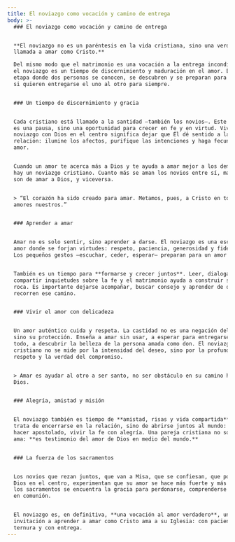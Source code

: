 ```yaml
---
title: El noviazgo como vocación y camino de entrega
body: >-
  ### El noviazgo como vocación y camino de entrega


  **El noviazgo no es un paréntesis en la vida cristiana, sino una verdadera
  llamada a amar como Cristo.**  

  Del mismo modo que el matrimonio es una vocación a la entrega incondicional,
  el noviazgo es un tiempo de discernimiento y maduración en el amor. Es la
  etapa donde dos personas se conocen, se descubren y se preparan para decidir
  si quieren entregarse el uno al otro para siempre.


  ### Un tiempo de discernimiento y gracia


  Cada cristiano está llamado a la santidad —también los novios—. Este tiempo no
  es una pausa, sino una oportunidad para crecer en fe y en virtud. Vivir el
  noviazgo con Dios en el centro significa dejar que Él dé sentido a la
  relación: ilumine los afectos, purifique las intenciones y haga fecundo el
  amor.


  Cuando un amor te acerca más a Dios y te ayuda a amar mejor a los demás, ahí
  hay un noviazgo cristiano. Cuanto más se aman los novios entre sí, más capaces
  son de amar a Dios, y viceversa.


  > “El corazón ha sido creado para amar. Metamos, pues, a Cristo en todos los
  amores nuestros.”  


  ### Aprender a amar


  Amar no es solo sentir, sino aprender a darse. El noviazgo es una escuela de
  amor donde se forjan virtudes: respeto, paciencia, generosidad y fidelidad.
  Los pequeños gestos —escuchar, ceder, esperar— preparan para un amor que dura.


  También es un tiempo para **formarse y crecer juntos**. Leer, dialogar,
  compartir inquietudes sobre la fe y el matrimonio ayuda a construir sobre
  roca. Es importante dejarse acompañar, buscar consejo y aprender de quienes ya
  recorren ese camino.


  ### Vivir el amor con delicadeza


  Un amor auténtico cuida y respeta. La castidad no es una negación del amor,
  sino su protección. Enseña a amar sin usar, a esperar para entregarse del
  todo, a descubrir la belleza de la persona amada como don. El noviazgo
  cristiano no se mide por la intensidad del deseo, sino por la profundidad del
  respeto y la verdad del compromiso.


  > Amar es ayudar al otro a ser santo, no ser obstáculo en su camino hacia
  Dios.


  ### Alegría, amistad y misión


  El noviazgo también es tiempo de **amistad, risas y vida compartida**. No se
  trata de encerrarse en la relación, sino de abrirse juntos al mundo: servir,
  hacer apostolado, vivir la fe con alegría. Una pareja cristiana no solo se
  ama: **es testimonio del amor de Dios en medio del mundo.**


  ### La fuerza de los sacramentos


  Los novios que rezan juntos, que van a Misa, que se confiesan, que ponen a
  Dios en el centro, experimentan que su amor se hace más fuerte y más libre. En
  los sacramentos se encuentra la gracia para perdonarse, comprenderse y crecer
  en comunión.


  El noviazgo es, en definitiva, **una vocación al amor verdadero**, una
  invitación a aprender a amar como Cristo ama a su Iglesia: con paciencia, con
  ternura y con entrega.
---
```

